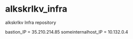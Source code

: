 # alkskrlkv_infra
alkskrlkv Infra repository


bastion_IP = 35.210.214.85
someinternalhost_IP = 10.132.0.4
